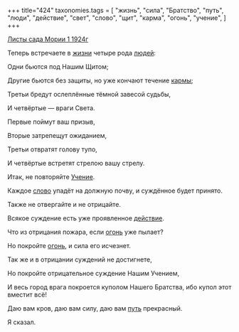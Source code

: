 +++
title="424"
taxonomies.tags = [
 "жизнь",
 "сила",
 "Братство",
 "путь",
 "люди",
 "действие",
 "свет",
 "слово",
 "щит",
 "карма",
 "огонь",
 "учение",
]
+++

[Листы сада Мории 1 1924г](/agni/1924)

Теперь встречаете в [жизни](/tags/жизнь) четыре рода [людей](/tags/люди):   

Одни бьются под Нашим Щитом;   

Другие бьются без защиты, но уже кончают течение [кармы](/tags/карма);   

Третьи бредут ослеплённые тёмной завесой судьбы,   

И четвёртые — враги Света.   

Первые поймут ваш призыв,   

Вторые затрепещут ожиданием,   

Третьи отвратят голову тупо,   

И четвёртые встретят стрелою вашу стрелу.   

Итак, не повторяйте [Учение](/tags/учение).   

Каждое [слово](/tags/слово) упадёт на должную почву, и суждённое будет принято.   

Также не отвергайте и не отрицайте.   

Всякое суждение есть уже проявленное [действие](/tags/действие).   

Что из отрицания пожара, если [огонь](/tags/огонь) уже пылает?   

Но покройте [огонь](/tags/огонь), и сила его исчезнет.   

Так же и в отрицании суждений не достигнете,   

Но покройте отрицательное суждение Нашим Учением,   

И весь город врага покроется куполом Нашего Братства, ибо купол этот вместит всё!   

Даю вам кров, даю вам силу, даю вам [путь](/tags/путь) прекрасный.   

Я сказал.   

